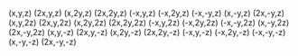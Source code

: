 (x,y,z)
(2x,y,z)
(x,2y,z)
(2x,2y,z)
(-x,y,z)
(-x,2y,z)
(-x,-y,z)
(x,-y,z)
(2x,-y,z)
(x,y,2z)
(2x,y,2z)
(x,2y,2z)
(2x,2y,2z)
(-x,y,2z)
(-x,2y,2z)
(-x,-y,2z)
(x,-y,2z)
(2x,-y,2z)
(x,y,-z)
(2x,y,-z)
(x,2y,-z)
(2x,2y,-z)
(-x,y,-z)
(-x,2y,-z)
(-x,-y,-z)
(x,-y,-z)
(2x,-y,-z)
